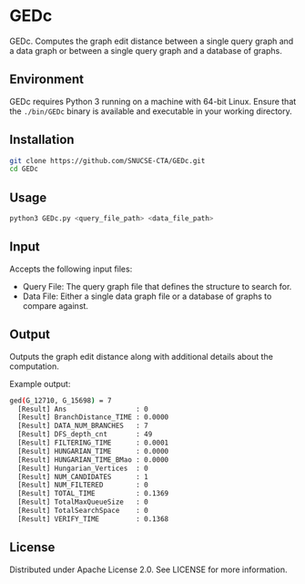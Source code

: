 # GEDc
GEDc. Computes the graph edit distance between a single query graph and a data graph or between a single query graph and a database of graphs.

## Environment
GEDc requires Python 3 running on a machine with 64-bit Linux. Ensure that the `./bin/GEDc` binary is available and executable in your working directory.

## Installation
```sh
git clone https://github.com/SNUCSE-CTA/GEDc.git
cd GEDc
```

## Usage
```sh
python3 GEDc.py <query_file_path> <data_file_path>
```

## Input
Accepts the following input files:
 - Query File: The query graph file that defines the structure to search for.
 - Data File: Either a single data graph file or a database of graphs to compare against.

## Output
Outputs the graph edit distance along with additional details about the computation.

Example output:

```sh
ged(G_12710, G_15698) = 7
  [Result] Ans                 : 0
  [Result] BranchDistance_TIME : 0.0000
  [Result] DATA_NUM_BRANCHES   : 7
  [Result] DFS_depth_cnt       : 49
  [Result] FILTERING_TIME      : 0.0001
  [Result] HUNGARIAN_TIME      : 0.0000
  [Result] HUNGARIAN_TIME_BMao : 0.0000
  [Result] Hungarian_Vertices  : 0
  [Result] NUM_CANDIDATES      : 1
  [Result] NUM_FILTERED        : 0
  [Result] TOTAL_TIME          : 0.1369
  [Result] TotalMaxQueueSize   : 0
  [Result] TotalSearchSpace    : 0
  [Result] VERIFY_TIME         : 0.1368
```

## License
Distributed under Apache License 2.0. See LICENSE for more information.
